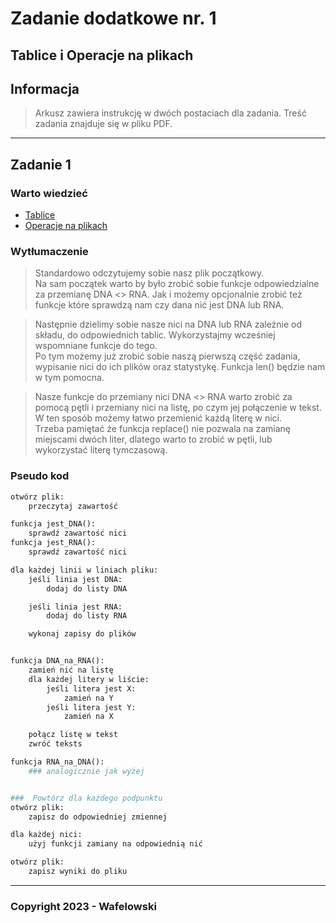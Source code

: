 # Zadanie dodatkowe nr. 1
## Tablice i Operacje na plikach 

## Informacja
> Arkusz zawiera instrukcję w dwóch postaciach dla zadania. Treść zadania znajduje się w pliku PDF.

---

## Zadanie 1

### Warto wiedzieć
- [Tablice](../../Jak%20dziala%20X/Tablice/)
- [Operacje na plikach](../../Jak%20dziala%20X/Operacje%20na%20plikach/)

### Wytłumaczenie
> Standardowo odczytujemy sobie nasz plik początkowy.
> <br>Na sam początek warto by było zrobić sobie funkcje odpowiedzialne za przemianę DNA <> RNA. Jak i możemy opcjonalnie zrobić też funkcje które sprawdzą nam czy dana nić jest DNA lub RNA.

> Następnie dzielimy sobie nasze nici na DNA lub RNA zależnie od składu, do odpowiednich tablic. Wykorzystajmy wcześniej wspomniane funkcje do tego.
> <br>Po tym możemy już zrobić sobie naszą pierwszą część zadania, wypisanie nici do ich plików oraz statystykę. Funkcja len() będzie nam w tym pomocna.

> Nasze funkcje do przemiany nici DNA <> RNA warto zrobić za pomocą pętli i przemiany nici na listę, po czym jej połączenie w tekst. W ten sposób możemy łatwo przemienić każdą literę w nici.
> <br>Trzeba pamiętać że funkcja replace() nie pozwala na zamianę miejscami dwóch liter, dlatego warto to zrobić w pętli, lub wykorzystać literę tymczasową.

### Pseudo kod
```py
otwórz plik:
    przeczytaj zawartość

funkcja jest_DNA():
    sprawdź zawartość nici
funkcja jest_RNA():
    sprawdź zawartość nici

dla każdej linii w liniach pliku:
    jeśli linia jest DNA:
        dodaj do listy DNA

    jeśli linia jest RNA:
        dodaj do listy RNA

    wykonaj zapisy do plików


funkcja DNA_na_RNA():
    zamień nić na listę
    dla każdej litery w liście:
        jeśli litera jest X:
            zamień na Y
        jeśli litera jest Y:
            zamień na X

    połącz listę w tekst
    zwróć teksts

funkcja RNA_na_DNA():
    ### analogicznie jak wyżej


###  Powtórz dla każdego podpunktu
otwórz plik:
    zapisz do odpowiedniej zmiennej

dla każdej nici:
    użyj funkcji zamiany na odpowiednią nić

otwórz plik:
    zapisz wyniki do pliku
```

---

### Copyright 2023 - Wafelowski